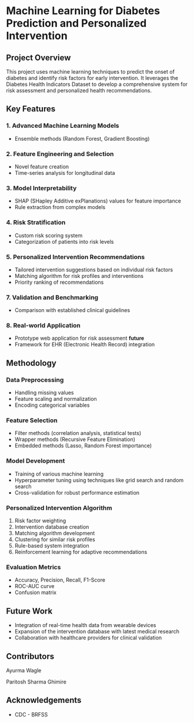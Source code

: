 # Machine Learning for Diabetes Prediction and Personalized Intervention

## Project Overview

This project uses machine learning techniques to predict the onset of diabetes and identify risk factors for early intervention. It leverages the Diabetes Health Indicators Dataset to develop a comprehensive system for risk assessment and personalized health recommendations.

## Key Features

### 1. Advanced Machine Learning Models

- Ensemble methods (Random Forest, Gradient Boosting)


### 2. Feature Engineering and Selection

- Novel feature creation
- Time-series analysis for longitudinal data

### 3. Model Interpretability

- SHAP (SHapley Additive exPlanations) values for feature importance
- Rule extraction from complex models

### 4. Risk Stratification

- Custom risk scoring system
- Categorization of patients into risk levels

### 5. Personalized Intervention Recommendations

- Tailored intervention suggestions based on individual risk factors
- Matching algorithm for risk profiles and interventions
- Priority ranking of recommendations


### 7. Validation and Benchmarking

- Comparison with established clinical guidelines

### 8. Real-world Application

- Prototype web application for risk assessment
**future**
- Framework for EHR (Electronic Health Record) integration

## Methodology

### Data Preprocessing

- Handling missing values
- Feature scaling and normalization
- Encoding categorical variables

### Feature Selection

- Filter methods (correlation analysis, statistical tests)
- Wrapper methods (Recursive Feature Elimination)
- Embedded methods (Lasso, Random Forest importance)

### Model Development

- Training of various machine learning
- Hyperparameter tuning using techniques like grid search and random search
- Cross-validation for robust performance estimation

### Personalized Intervention Algorithm

1. Risk factor weighting
2. Intervention database creation
3. Matching algorithm development
4. Clustering for similar risk profiles
5. Rule-based system integration
6. Reinforcement learning for adaptive recommendations

### Evaluation Metrics

- Accuracy, Precision, Recall, F1-Score
- ROC-AUC curve
- Confusion matrix

## Future Work

- Integration of real-time health data from wearable devices
- Expansion of the intervention database with latest medical research
- Collaboration with healthcare providers for clinical validation

## Contributors

Ayurma Wagle 

Paritosh Sharma Ghimire

## Acknowledgements

- CDC - BRFSS
